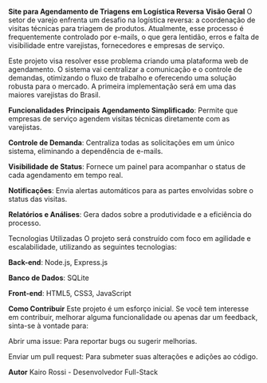 **Site para Agendamento de Triagens em Logística Reversa**
**Visão Geral**
O setor de varejo enfrenta um desafio na logística reversa: a coordenação de visitas técnicas para triagem de produtos. Atualmente, esse processo é frequentemente controlado por e-mails, o que gera lentidão, erros e falta de visibilidade entre varejistas, fornecedores e empresas de serviço.

Este projeto visa resolver esse problema criando uma plataforma web de agendamento. O sistema vai centralizar a comunicação e o controle de demandas, otimizando o fluxo de trabalho e oferecendo uma solução robusta para o mercado. A primeira implementação será em uma das maiores varejistas do Brasil.

**Funcionalidades Principais**
**Agendamento Simplificado**: Permite que empresas de serviço agendem visitas técnicas diretamente com as varejistas.

**Controle de Demanda**: Centraliza todas as solicitações em um único sistema, eliminando a dependência de e-mails.

**Visibilidade de Status**: Fornece um painel para acompanhar o status de cada agendamento em tempo real.

**Notificações**: Envia alertas automáticos para as partes envolvidas sobre o status das visitas.

**Relatórios e Análises**: Gera dados sobre a produtividade e a eficiência do processo.

Tecnologias Utilizadas
O projeto será construído com foco em agilidade e escalabilidade, utilizando as seguintes tecnologias:

**Back-end**: Node.js, Express.js

**Banco de Dados**: SQLite

**Front-end**: HTML5, CSS3, JavaScript

**Como Contribuir**
Este projeto é um esforço inicial. Se você tem interesse em contribuir, melhorar alguma funcionalidade ou apenas dar um feedback, sinta-se à vontade para:

Abrir uma issue: Para reportar bugs ou sugerir melhorias.

Enviar um pull request: Para submeter suas alterações e adições ao código.

**Autor**
Kairo Rossi - Desenvolvedor Full-Stack
